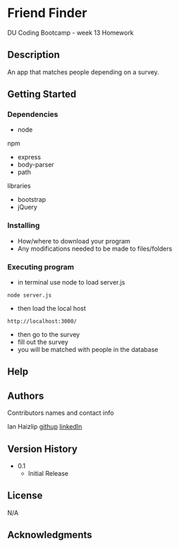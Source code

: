 # Friend Finder

DU Coding Bootcamp - week 13 Homework

## Description

An app that matches people depending on a survey.

## Getting Started

### Dependencies

* node

npm
* express
* body-parser
* path

libraries
* bootstrap
* jQuery

### Installing

* How/where to download your program
* Any modifications needed to be made to files/folders

### Executing program

* in terminal use node to load server.js
```
node server.js
```
* then load the local host
```
http://localhost:3000/
```
* then go to the survey
* fill out the survey
* you will be matched with people in the database


## Help


## Authors

Contributors names and contact info

Ian Haizlip
[githup](https://github.com/ianhaizlip)
[linkedIn](https://www.linkedin.com/in/ian-haizlip-34b95554/)


## Version History

* 0.1
    * Initial Release

## License

N/A

## Acknowledgments
